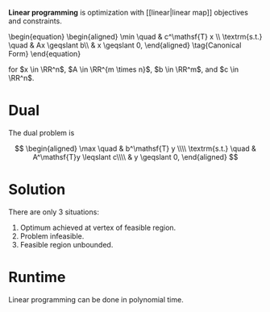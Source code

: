 **Linear programming** is optimization with [[linear|linear map]] objectives and constraints.

\begin{equation}
\begin{aligned}
\min \quad & c^\mathsf{T} x \\\\
\textrm{s.t.} \quad & Ax \geqslant b\\\\
  & x \geqslant 0,
\end{aligned}
\tag{Canonical Form}
\end{equation}

for $x \in \RR^n$, $A \in \RR^{m \times n}$, $b \in \RR^m$, and $c \in \RR^n$.

# Dual

The dual problem is

$$
\begin{aligned}
\max \quad & b^\mathsf{T} y \\\\
\textrm{s.t.} \quad & A^\mathsf{T}y \leqslant c\\\\
  & y \geqslant 0,
\end{aligned}
$$


# Solution

There are only 3 situations:

1. Optimum achieved at vertex of feasible region.
2. Problem infeasible.
3. Feasible region unbounded.

# Runtime

Linear programming can be done in polynomial time.
